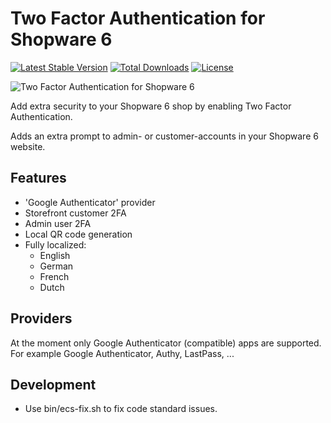 # Two Factor Authentication for Shopware 6
[![Latest Stable Version](https://poser.pugx.org/runelaenen/shopware6-two-factor-auth/v)](//packagist.org/packages/runelaenen/shopware6-two-factor-auth)
[![Total Downloads](https://poser.pugx.org/runelaenen/shopware6-two-factor-auth/downloads)](//packagist.org/packages/runelaenen/shopware6-two-factor-auth)
[![License](https://poser.pugx.org/runelaenen/shopware6-two-factor-auth/license)](//packagist.org/packages/runelaenen/shopware6-two-factor-auth)

![Two Factor Authentication for Shopware 6](https://user-images.githubusercontent.com/3930922/90954708-f8394c80-e476-11ea-940d-4733d4ce2588.png)

Add extra security to your Shopware 6 shop by enabling Two Factor Authentication.

Adds an extra prompt to admin- or customer-accounts in your Shopware 6 website.

## Features
 - 'Google Authenticator' provider
 - Storefront customer 2FA
 - Admin user 2FA
 - Local QR code generation
 - Fully localized:
   - English
   - German
   - French
   - Dutch
## Providers
At the moment only Google Authenticator (compatible) apps are supported. 
For example Google Authenticator, Authy, LastPass, ...

## Development
 - Use bin/ecs-fix.sh to fix code standard issues.

